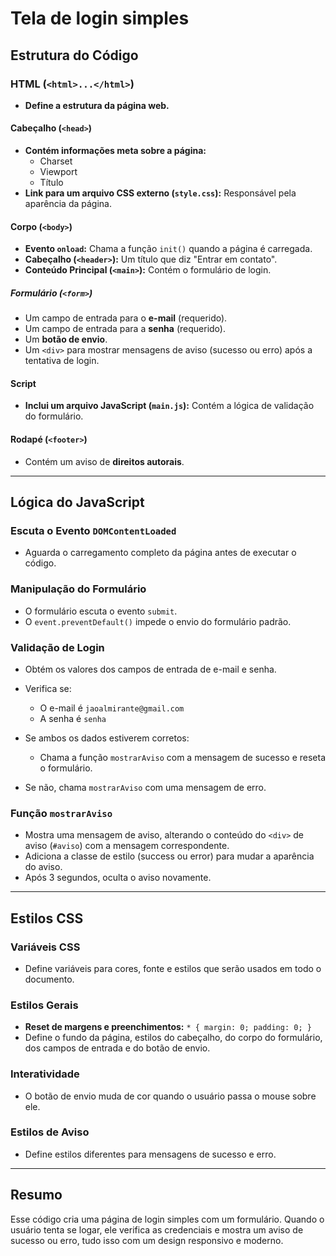# Tela de login simples

## Estrutura do Código

### HTML (`<html>...</html>`)

- **Define a estrutura da página web.**

#### Cabeçalho (`<head>`)

- **Contém informações meta sobre a página:**
  - Charset
  - Viewport
  - Título
- **Link para um arquivo CSS externo (`style.css`):** Responsável pela aparência da página.

#### Corpo (`<body>`)

- **Evento `onload`:** Chama a função `init()` quando a página é carregada.
- **Cabeçalho (`<header>`):** Um título que diz "Entrar em contato".
- **Conteúdo Principal (`<main>`):** Contém o formulário de login.

##### Formulário (`<form>`)

- Um campo de entrada para o **e-mail** (requerido).
- Um campo de entrada para a **senha** (requerido).
- Um **botão de envio**.
- Um `<div>` para mostrar mensagens de aviso (sucesso ou erro) após a tentativa de login.

#### Script

- **Inclui um arquivo JavaScript (`main.js`):** Contém a lógica de validação do formulário.

#### Rodapé (`<footer>`)

- Contém um aviso de **direitos autorais**.

---

## Lógica do JavaScript

### Escuta o Evento `DOMContentLoaded`

- Aguarda o carregamento completo da página antes de executar o código.

### Manipulação do Formulário

- O formulário escuta o evento `submit`.
- O `event.preventDefault()` impede o envio do formulário padrão.

### Validação de Login

- Obtém os valores dos campos de entrada de e-mail e senha.
- Verifica se:
  - O e-mail é `jaoalmirante@gmail.com`
  - A senha é `senha`
  
- Se ambos os dados estiverem corretos:
  - Chama a função `mostrarAviso` com a mensagem de sucesso e reseta o formulário.
  
- Se não, chama `mostrarAviso` com uma mensagem de erro.

### Função `mostrarAviso`

- Mostra uma mensagem de aviso, alterando o conteúdo do `<div>` de aviso (`#aviso`) com a mensagem correspondente.
- Adiciona a classe de estilo (success ou error) para mudar a aparência do aviso.
- Após 3 segundos, oculta o aviso novamente.

---

## Estilos CSS

### Variáveis CSS

- Define variáveis para cores, fonte e estilos que serão usados em todo o documento.

### Estilos Gerais

- **Reset de margens e preenchimentos:** `* { margin: 0; padding: 0; }`
- Define o fundo da página, estilos do cabeçalho, do corpo do formulário, dos campos de entrada e do botão de envio.

### Interatividade

- O botão de envio muda de cor quando o usuário passa o mouse sobre ele.

### Estilos de Aviso

- Define estilos diferentes para mensagens de sucesso e erro.

---

## Resumo

Esse código cria uma página de login simples com um formulário. Quando o usuário tenta se logar, ele verifica as credenciais e mostra um aviso de sucesso ou erro, tudo isso com um design responsivo e moderno.
